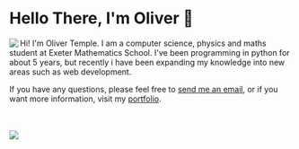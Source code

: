 # Hello There, I'm Oliver 👋

<img align="left" src="https://github-readme-stats.vercel.app/api?username=olivertemple&show_icons=true&hide_border=true&&count_private=true&title_color=2E4359&icon_color=F05454&text_color=222831"/>
Hi! I'm Oliver Temple. I am a computer science, physics and maths student at Exeter Mathematics School. I've been programming in python for about 5 years, but recently i have been expanding my knowledge into new areas such as web development.

If you have any questions, please feel free to [send me an email](mailto:oliver.temple.dev@gmail.com), or if you want more information, visit my [portfolio](https://olivertemple.github.io).

<br>

<br>

<img src="https://github-readme-stats.vercel.app/api/top-langs/?username=olivertemple&layout=compact">


<!--<img src="https://github-readme-stats.vercel.app/api/wakatime?username=olivertemple">-->



